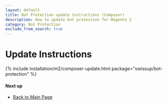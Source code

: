 ```yaml
---
layout: default
title: Bot Protection update instructions (Composer)
description: How to update bot protection for Magento 2
category: Bot Protection
exclude_from_search: true
---
```


# Update Instructions

{% include installation/m2/composer-update.html package="swissup/bot-protection" %}

#### Next up

 -  [Back to Main Page](/m2/extensions/bot-protection/)
